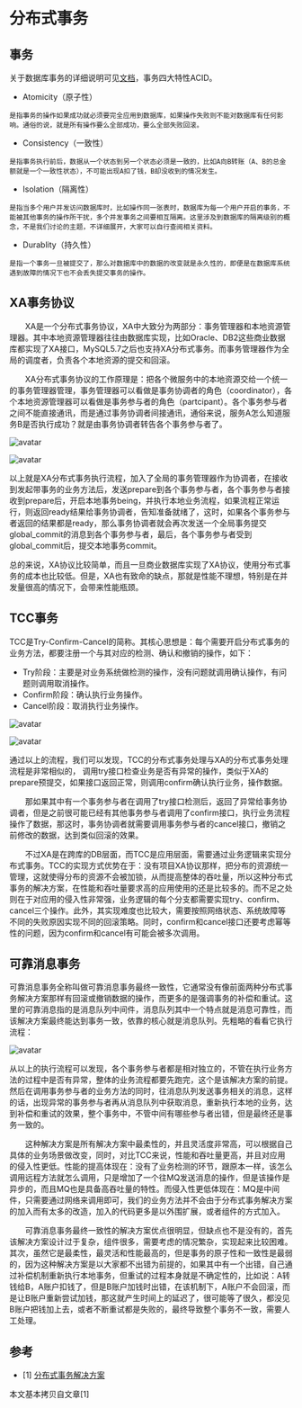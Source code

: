 # 分布式事务
## 事务
关于数据库事务的详细说明可见[文档](../../../database/transaction.md)，事务四大特性ACID。

- Atomicity（原子性）
```
是指事务的操作如果成功就必须要完全应用到数据库，如果操作失败则不能对数据库有任何影响。通俗的说，就是所有操作要么全部成功，要么全部失败回滚。
```
- Consistency（一致性）
```
是指事务执行前后，数据从一个状态到另一个状态必须是一致的，比如A向B转账（A、B的总金额就是一个一致性状态），不可能出现A扣了钱，B却没收到的情况发生。
```
- Isolation（隔离性）
```
是指当多个用户并发访问数据库时，比如操作同一张表时，数据库为每一个用户开启的事务，不能被其他事务的操作所干扰，多个并发事务之间要相互隔离。这里涉及到数据库的隔离级别的概念，不是我们讨论的主题，不详细展开，大家可以自行查阅相关资料。
```
- Durablity（持久性）
```
是指一个事务一旦被提交了，那么对数据库中的数据的改变就是永久性的，即便是在数据库系统遇到故障的情况下也不会丢失提交事务的操作。
```

## XA事务协议
  XA是一个分布式事务协议，XA中大致分为两部分：事务管理器和本地资源管理器。其中本地资源管理器往往由数据库实现，比如Oracle、DB2这些商业数据库都实现了XA接口，MySQL5.7之后也支持XA分布式事务。而事务管理器作为全局的调度者，负责各个本地资源的提交和回滚。

  XA分布式事务协议的工作原理是：把各个微服务中的本地资源交给一个统一的事务管理器管理，事务管理器可以看做是事务协调者的角色（coordinator），各个本地资源管理器可以看做是事务参与者的角色（partcipant）。各个事务参与者之间不能直接通讯，而是通过事务协调者间接通讯，通俗来说，服务A怎么知道服务B是否执行成功？就是由事务协调者转告各个事务参与者了。

![avatar](https://upload-images.jianshu.io/upload_images/10574922-2d8d88117d3beadd.png?imageMogr2/auto-orient/strip%7CimageView2/2/w/1000/format/webp)

![avatar](https://upload-images.jianshu.io/upload_images/10574922-7fa6f2b056809b04.png?imageMogr2/auto-orient/strip%7CimageView2/2/w/1000/format/webp)

以上就是XA分布式事务执行流程，加入了全局的事务管理器作为协调者，在接收到发起带事务的业务方法后，发送prepare到各个事务参与者，各个事务参与者接收到prepare后，开启本地事务being，并执行本地业务流程，如果流程正常运行，则返回ready结果给事务协调者，告知准备就绪了，这时，如果各个事务参与者返回的结果都是ready，那么事务协调者就会再次发送一个全局事务提交global_commit的消息到各个事务参与者，最后，各个事务参与者受到global_commit后，提交本地事务commit。

总的来说，XA协议比较简单，而且一旦商业数据库实现了XA协议，使用分布式事务的成本也比较低。但是，XA也有致命的缺点，那就是性能不理想，特别是在并发量很高的情况下，会带来性能瓶颈。

## TCC事务
TCC是Try-Confirm-Cancel的简称。其核心思想是：每个需要开启分布式事务的业务方法，都要注册一个与其对应的检测、确认和撤销的操作，如下：
- Try阶段：主要是对业务系统做检测的操作，没有问题就调用确认操作，有问题则调用取消操作。
- Confirm阶段：确认执行业务操作。
- Cancel阶段：取消执行业务操作。

![avatar](https://upload-images.jianshu.io/upload_images/10574922-f39ba3fa264b9b07.png?imageMogr2/auto-orient/strip%7CimageView2/2/w/1000/format/webp)

![avatar](https://upload-images.jianshu.io/upload_images/10574922-3c56c5600ba3d152.png?imageMogr2/auto-orient/strip%7CimageView2/2/w/1000/format/webp)

通过以上的流程，我们可以发现，TCC的分布式事务处理与XA的分布式事务处理流程是非常相似的，  调用try接口检查业务是否有异常的操作，类似于XA的prepare预提交，如果接口返回正常，则调用confirm确认执行业务，操作数据。

  那如果其中有一个事务参与者在调用了try接口检测后，返回了异常给事务协调者，但是之前很可能已经有其他事务参与者调用了confirm接口，执行业务流程操作了数据，那这时，事务协调者就需要调用事务参与者的cancel接口，撤销之前修改的数据，达到类似回滚的效果。

  不过XA是在跨库的DB层面，而TCC是应用层面，需要通过业务逻辑来实现分布式事务。TCC的实现方式优势在于：没有项目XA协议那样，把分布的资源统一管理，这就使得分布的资源不会被加锁，从而提高整体的吞吐量，所以这种分布式事务的解决方案，在性能和吞吐量要求高的应用使用的还是比较多的。而不足之处则在于对应用的侵入性非常强，业务逻辑的每个分支都需要实现try、confirm、cancel三个操作。此外，其实现难度也比较大，需要按照网络状态、系统故障等不同的失败原因实现不同的回滚策略。同时，confirm和cancel接口还要考虑幂等性的问题，因为confirm和cancel有可能会被多次调用。

## 可靠消息事务
可靠消息事务全称叫做可靠消息事务最终一致性，它通常没有像前面两种分布式事务解决方案那样有回滚或撤销数据的操作，而更多的是强调事务的补偿和重试。这里的可靠消息指的是消息队列中间件，消息队列其中一个特点就是消息可靠性，而该解决方案最终能达到事务一致，依靠的核心就是消息队列。先粗略的看看它执行流程：

![avatar](https://upload-images.jianshu.io/upload_images/10574922-357c4d9c5c81f740.png?imageMogr2/auto-orient/strip%7CimageView2/2/w/729/format/webp)

从以上的执行流程可以发现，各个事务参与者都是相对独立的，不管在执行业务方法的过程中是否有异常，整体的业务流程都要先跑完，这个是该解决方案的前提。然后在调用事务参与者的业务方法的同时，往消息队列发送事务相关的消息，这样的话，出现异常的事务参与者再从消息队列中获取消息，重新执行本地的业务，达到补偿和重试的效果，整个事务中，不管中间有哪些参与者出错，但是最终还是事务一致的。

  这种解决方案是所有解决方案中最柔性的，并且灵活度非常高，可以根据自己具体的业务场景做改变，同时，对比TCC来说，性能和吞吐量更高，并且对应用的侵入性更低。性能的提高体现在：没有了业务检测的环节，跟原本一样，该怎么调用远程方法就怎么调用，只是增加了一个往MQ发送消息的操作，但是该操作是异步的，而且MQ也是具备高吞吐量的特性。而侵入性更低体现在：MQ是中间件，只需要通过网络来调用即可，我们的业务方法并不会由于分布式事务解决方案的加入而有太多的改造，加入的代码更多是以外围扩展，或者组件的方式加入。

  可靠消息事务最终一致性的解决方案优点很明显，但缺点也不是没有的，首先该解决方案设计过于复杂，组件很多，需要考虑的情况繁杂，实现起来比较困难。其次，虽然它是最柔性，最灵活和性能最高的，但是事务的原子性和一致性是最弱的，因为这种解决方案是以大家都不出错为前提的，如果其中有一个出错，自己通过补偿机制重新执行本地事务，但重试的过程本身就是不确定性的，比如说：A转钱给B，A账户扣钱了，但是B账户加钱时出错，在该机制下，A账户不会回滚，而是让B账户重新尝试加钱，那这就产生时间上的延迟了，很可能等了很久，都没见B账户把钱加上去，或者不断重试都是失败的，最终导致整个事务不一致，需要人工处理。


## 参考
- [1] [分布式事务解决方案](https://www.jianshu.com/p/3c2acfa17241)


本文基本拷贝自文章[1]
